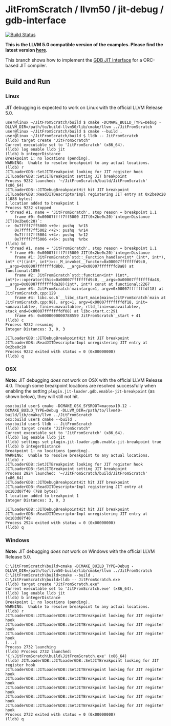 # JitFromScratch / llvm50 / jit-debug / gdb-interface

[![Build Status](https://travis-ci.org/weliveindetail/JitFromScratch.svg?branch=llvm50/jit-debug/gdb-interface)](https://travis-ci.org/weliveindetail/JitFromScratch)

**This is the LLVM 5.0 compatible version of the examples. Please find the latest version [here](https://github.com/weliveindetail/JitFromScratch).**

This branch shows how to implement the [GDB JIT Interface](https://sourceware.org/gdb/onlinedocs/gdb/JIT-Interface.html) for a ORC-based JIT compiler.

## Build and Run

### Linux

JIT debugging is expected to work on Linux with the official LLVM Release 5.0.

```
user@linux ~/JitFromScratch/build $ cmake -DCMAKE_BUILD_TYPE=Debug -DLLVM_DIR=/path/to/build-llvm50/lib/cmake/llvm ../JitFromScratch
user@linux ~/JitFromScratch/build $ cmake --build .
user@linux ~/JitFromScratch/build $ lldb -- JitFromScratch 
(lldb) target create "JitFromScratch"
Current executable set to 'JitFromScratch' (x86_64).
(lldb) log enable lldb jit
(lldb) b integerDistance
Breakpoint 1: no locations (pending).
WARNING:  Unable to resolve breakpoint to any actual locations.
(lldb) r
JITLoaderGDB::SetJITBreakpoint looking for JIT register hook
JITLoaderGDB::SetJITBreakpoint setting JIT breakpoint
Process 9232 launched: '~/JitFromScratch/build/JitFromScratch' (x86_64)
JITLoaderGDB::JITDebugBreakpointHit hit JIT breakpoint
JITLoaderGDB::ReadJITDescriptorImpl registering JIT entry at 0x2be0c20 (1088 bytes)
1 location added to breakpoint 1
Process 9232 stopped
* thread #1, name = 'JitFromScratch', stop reason = breakpoint 1.1
    frame #0: 0x00007ffff7ff5000 JIT(0x2be0c20)`integerDistance
JIT(0x2be0c20)`:
->  0x7ffff7ff5000 <+0>: pushq  %r15
    0x7ffff7ff5002 <+2>: pushq  %r14
    0x7ffff7ff5004 <+4>: pushq  %r12
    0x7ffff7ff5006 <+6>: pushq  %rbx
(lldb) bt
* thread #1, name = 'JitFromScratch', stop reason = breakpoint 1.1
  * frame #0: 0x00007ffff7ff5000 JIT(0x2be0c20)`integerDistance
    frame #1: JitFromScratch`std::_Function_handler<int* (int*, int*), int* (*)(int*, int*)>::_M_invoke(__functor=0x00007fffffffd9c0, __args=0x00007fffffffd8b0, __args=0x00007fffffffd8a8) at functional:1856
    frame #2: JitFromScratch`std::function<int* (int*, int*)>::operator(this=0x00007fffffffd9c0, __args=0x00007fffffffda48, __args=0x00007fffffffda38)(int*, int*) const at functional:2267
    frame #3: JitFromScratch`main(argc=1, argv=0x00007fffffffdf18) at JitFromScratch.cpp:129
    frame #4: libc.so.6`__libc_start_main(main=(JitFromScratch`main at JitFromScratch.cpp:98), argc=1, argv=0x00007fffffffdf18, init=<unavailable>, fini=<unavailable>, rtld_fini=<unavailable>, stack_end=0x00007fffffffdf08) at libc-start.c:291
    frame #5: 0x0000000000788559 JitFromScratch`_start + 41
(lldb) c
Process 9232 resuming
Integer Distances: 3, 0, 3

JITLoaderGDB::JITDebugBreakpointHit hit JIT breakpoint
JITLoaderGDB::ReadJITDescriptorImpl unregistering JIT entry at 0x2be0c20
Process 9232 exited with status = 0 (0x00000000) 
(lldb) q
```

### OSX

**Note:** JIT debugging *does not* work on OSX with the official LLVM Release 4.0. Though some breakpoint locations are resolved successfully when enabling the setting `plugin.jit-loader.gdb.enable-jit-breakpoint` (as shown below), they will still not hit.

```
osx:build user$ cmake -DCMAKE_OSX_SYSROOT=macosx10.12 -DCMAKE_BUILD_TYPE=Debug -DLLVM_DIR=/path/to/llvm40-build/lib/cmake/llvm ../JitFromScratch
osx:build user$ cmake --build .
osx:build user$ lldb -- JitFromScratch 
(lldb) target create "JitFromScratch"
Current executable set to 'JitFromScratch' (x86_64).
(lldb) log enable lldb jit
(lldb) settings set plugin.jit-loader.gdb.enable-jit-breakpoint true
(lldb) b integerDistance
Breakpoint 1: no locations (pending).
WARNING:  Unable to resolve breakpoint to any actual locations.
(lldb) r
JITLoaderGDB::SetJITBreakpoint looking for JIT register hook
JITLoaderGDB::SetJITBreakpoint setting JIT breakpoint
Process 2924 launched: '~/JitFromScratch/build/JitFromScratch' (x86_64)
JITLoaderGDB::JITDebugBreakpointHit hit JIT breakpoint
JITLoaderGDB::ReadJITDescriptorImpl registering JIT entry at 0x103d07f40 (788 bytes)
1 location added to breakpoint 1
Integer Distances: 3, 0, 3

JITLoaderGDB::JITDebugBreakpointHit hit JIT breakpoint
JITLoaderGDB::ReadJITDescriptorImpl unregistering JIT entry at 0x103d07f40
Process 2924 exited with status = 0 (0x00000000) 
(lldb) q
```

### Windows

**Note:** JIT debugging *does not* work on Windows with the official LLVM Release 5.0.

```
C:\JitFromScratch\build>cmake -DCMAKE_BUILD_TYPE=Debug -DLLVM_DIR=/path/to/llvm50-build/lib/cmake/llvm ../JitFromScratch
C:\JitFromScratch\build>cmake --build .
C:\JitFromScratch\build>lldb -- JitFromScratch.exe
(lldb) target create "JitFromScratch.exe"
Current executable set to 'JitFromScratch.exe' (x86_64).
(lldb) log enable lldb jit
(lldb) b integerDistance
Breakpoint 1: no locations (pending).
WARNING:  Unable to resolve breakpoint to any actual locations.
(lldb) r
JITLoaderGDB::JITLoaderGDB::SetJITBreakpoint looking for JIT register hook
JITLoaderGDB::JITLoaderGDB::SetJITBreakpoint looking for JIT register hook
JITLoaderGDB::JITLoaderGDB::SetJITBreakpoint looking for JIT register hook
[...]
Process 2732 launching
(lldb) Process 2732 launched: 'C:\JitFromScratch\build\JitFromScratch.exe' (x86_64)
(lldb) JITLoaderGDB::JITLoaderGDB::SetJITBreakpoint looking for JIT register hook
JITLoaderGDB::JITLoaderGDB::SetJITBreakpoint looking for JIT register hook
JITLoaderGDB::JITLoaderGDB::SetJITBreakpoint looking for JIT register hook
JITLoaderGDB::JITLoaderGDB::SetJITBreakpoint looking for JIT register hook
JITLoaderGDB::JITLoaderGDB::SetJITBreakpoint looking for JIT register hook
JITLoaderGDB::JITLoaderGDB::SetJITBreakpoint looking for JIT register hook
Process 2732 exited with status = 0 (0x00000000)
(lldb) q
```
